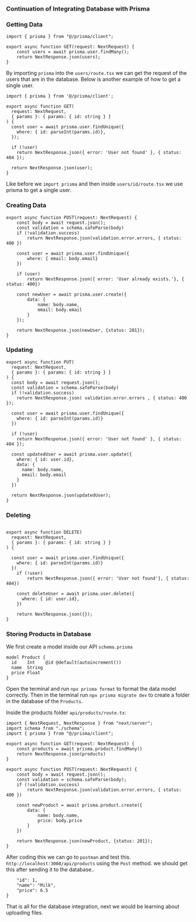 ### Continuation of Integrating Database with Prisma

### Getting Data
```
import { prisma } from "@/prisma/client";

export async function GET(request: NextRequest) {
    const users = await prisma.user.findMany();
    return NextResponse.json(users);
}
```
By importing `prisma` into the `users/route.tsx` we can get the request of the users that are in the database. Below is another example of how to get a single user.
```
import { prisma } from '@/prisma/client';

export async function GET(
  request: NextRequest,
  { params }: { params: { id: string } }
) {
  const user = await prisma.user.findUnique({
    where: { id: parseInt(params.id)},
  });

  if (!user)
    return NextResponse.json({ error: 'User not found' }, { status: 404 });

  return NextResponse.json(user);
}
```
Like before we `import prisma` and then inside `users/id/route.tsx` we use prisma to get a single user.

### Creating Data
```
export async function POST(request: NextRequest) {
    const body = await request.json();
    const validation = schema.safeParse(body)
    if (!validation.success)
        return NextResponse.json(validation.error.errors, { status: 400 })

    const user = await prisma.user.findUnique({
        where: { email: body.email}
    })

    if (user)
        return NextResponse.json({ error: 'User already exists.'}, { status: 400})

    const newUser = await prisma.user.create({
        data: {
            name: body.name,
            email: body.email
        }
    });

    return NextResponse.json(newUser, {status: 201});
}
```
### Updating 
```
export async function PUT(
  request: NextRequest,
  { params }: { params: { id: string } }
) {
  const body = await request.json();
  const validation = schema.safeParse(body)
  if (!validation.success)
    return NextResponse.json( validation.error.errors , { status: 400 });

  const user = await prisma.user.findUnique({
    where: { id: parseInt(params.id)}
  })

  if (!user)
    return NextResponse.json({ error: 'User not found' }, { status: 404 });

  const updatedUser = await prisma.user.update({
    where: { id: user.id},
    data: {
      name: body.name,
      email: body.email
    }
  })

  return NextResponse.json(updatedUser);
}
```
### Deleting 
```

export async function DELETE(
  request: NextRequest,
  { params }: { params: { id: string } }
) {

  const user = await prisma.user.findUnique({
    where: { id: parseInt(params.id)}
  })
    if (!user)
        return NextResponse.json({ error: 'User not found'}, { status: 404})

    const deleteUser = await prisma.user.delete({
      where: { id: user.id},
    })

    return NextResponse.json({});
}
```
### Storing Products in Database
We first create a model inside our API `schema.prisma` 
```
model Product {
  id    Int    @id @default(autoincrement())
  name  String
  price Float
}
```
Open the terminal and run `npx prisma format` to format the data model correctly. Then in the terminal run `npx prisma migrate dev` to  create a folder in the database of the `Products`.

Inside the products folder `api/products/route.tx`:
```
import { NextRequest, NextResponse } from "next/server";
import schema from "./schema";
import { prisma } from "@/prisma/client";

export async function GET(request: NextRequest) {
    const products = await prisma.product.findMany()
    return NextResponse.json(products)
}

export async function POST(request: NextRequest) {
    const body = await request.json();
    const validation = schema.safeParse(body);
    if (!validation.success)
        return NextResponse.json(validation.error.errors, { status: 400 })

    const newProduct = await prisma.product.create({
        data: {
            name: body.name,
            price: body.price
        }
    })

    return NextResponse.json(newProduct, {status: 201});
}
```
After coding this we can go to `postman` and test this. `http://localhost:3000/api/products` using the `Post` method. 
we should get this after sending it to the database..
``` {
    "id": 1,
    "name": "Milk",
    "price": 6.5
}
```
That is all for the database integration, next we would be learning about uploading files.
